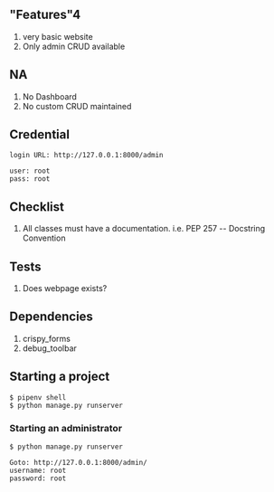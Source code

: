 ## "Features"4

1. very basic website
2. Only admin CRUD available

## NA

1. No Dashboard
2. No custom CRUD maintained

## Credential

    login URL: http://127.0.0.1:8000/admin

    user: root
    pass: root

## Checklist

1. All classes must have a documentation. i.e. PEP 257 -- Docstring Convention

## Tests

1. Does webpage exists?

## Dependencies

1. crispy_forms
2. debug_toolbar

## Starting a project

    $ pipenv shell
    $ python manage.py runserver

### Starting an administrator

    $ python manage.py runserver

    Goto: http://127.0.0.1:8000/admin/
    username: root
    password: root